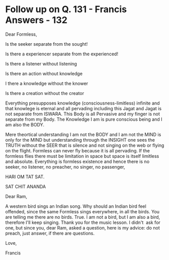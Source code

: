 # Follow up on Q. 131 - Francis Answers - 132

Dear Formless,

Is the seeker separate from the sought!

Is there a experiencer separate from the experienced!

Is there a listener without listening

Is there an action without knowledge

I there a knowledge without the knower

Is there a creation without the creator

Everything presupposes knowledge (consciousness-limitless) infinite and that knowlege is eternal and all pervading including this Jagat and Jagat is not separate from ISWARA. This Body is all Pervasive and my finger is not separate from my Body. The Knowledge I am is pure conscious being and I am also the BODY.

Mere theortical understanding I am not the BODY and I am not the MIND is only for the MIND but understanding through the INSIGHT one sees the TRUTH without the SEER that is silence and not singing on the web or flying on the flight. Formless can never fly because it is all pervading. If the formless flies there must be limitation in space but space is itself limitless and absolute. Everything is formless existence and hence there is no seeker, no listener, no preacher, no singer, no passenger,

HARI OM TAT SAT.

SAT CHIT ANANDA

Dear Ram,

A western bird sings an Indian song. Why should an Indian bird feel offended, since the same Formless sings everywhere, in all the birds. You are telling me there are no birds. True. I am not a bird, but I am also a bird, therefore I'll keep singing. Thank you for the music lesson. I didn't &nbsp;ask for one, but since you,&nbsp;dear Ram,&nbsp;asked a question, here is my advice: do not preach, just answer, if there are questions.

Love,

Francis

